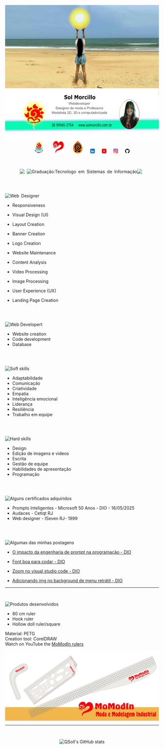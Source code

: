 <img align="center" src="cartao1.jpg">

<div align="center">
  <a href="https://solmorcillo.com.br" title="Website Sol Morcillo" target="_blank"><img src="logotipoSM_SM.png" width="30" height="40"></a> &nbsp; &ensp; &nbsp; <a href="https://solmorcillo.com.br/momodin.html" title="Website MoModIn" target="_blank"><img src="logoMomodin.fw.png" width="35" height=40"></a> &nbsp; &ensp; &nbsp; <a href="https://solmorcillo.com.br/ioubi.html" title="Website iOUBi" target="_blank"><img src="logotipo_ioubi.fw.png" width="30" height="40"></a>
&nbsp; &ensp;&nbsp;
  <a href="https://www.linkedin.com/in/solmorcillo/" target="_blank" ><img src="logo_linkedin.jpg" width=15" height="15"></a> &nbsp; &ensp; <a href="https://www.youtube.com/@SolMorcillo" target="_blank"><img src="logo_youtube.png" alt="texto" width="15" height="15"></a> &nbsp; &ensp; <a href="https://www.instagram.com/sol_morcillo/" target="_blank"><img src="logo_instagram.png" alt="texto" width="15" height="15"></a>
&nbsp; &ensp; <a href="https://www.github.com/QSoll/" target="_blank" ><img src="logo_github.jpg" alt="Ir para Linkedim" width="15" height="15"></a>
</div>

<br>

<div align="center">

<br>

![&ensp;](https://img.shields.io/badge/&ensp;-003545?style=for-the-badge&logo=&ensp;&logoColor=white)![Graduação:Tecnologo&ensp;em&ensp;Sistemas&ensp;de&ensp;Informação](https://img.shields.io/badge/Graduação:Tecnologo&ensp;em&ensp;Sistemas&ensp;de&ensp;Informação-003545?style=for-the-badge&logo=Graduação:Tecnologo&ensp;em&ensp;Sistemas&ensp;de&ensp;Informação&logoColor=white)![&ensp;](https://img.shields.io/badge/&ensp;-003545?style=for-the-badge&logo=&ensp;&logoColor=white)

</div>

<br><br>

<div align="left">
  
![Web&ensp;Designer](https://img.shields.io/badge/Web&ensp;Designer-%23D90007.svg?style=for-the-badge&logo=Web&ensp;Designer&logoColor=white)
  
  * Responsiveness
  * Visual Design (UI)
  * Layout Creation
  * Banner Creation
  * Logo Creation
  * Website Maintenance
  * Content Analysis
  * Video Processing
  * Image Processing
  * User Experience (UX)
  * Landing Page Creation

    <br><br>

![Web&nbsp;Developert](https://img.shields.io/badge/Web&nbsp;Developer-2962FF?style=for-the-badge&logo=Web&nbsp;Developer&logoColor=white)

* Website creation
* Code development
* Database

  
<br><br>

![Soft skills](https://img.shields.io/badge/Soft&ensp;skills-0AC18E?style=for-the-badge&logo=Soft&ensp;skills&logoColor=white)

 * Adaptabilidade
 * Comunicação
 * Criatividade
 * Empatia
 * Inteligência emocional
 * Liderança
 * Resiliência
 * Trabalho em equipe

<br><br>


![Hard skills](https://img.shields.io/badge/Hard&ensp;skills-EAB300?style=for-the-badge&logo=Hard&ensp;skills&logoColor=white)

 * Design
 * Edição de imagens e videos
 * Escrita
 * Gestão de equipe
 * Habilidades de apresentação
 * Programação

<br><br>

![Alguns certificados adquiridos](https://img.shields.io/badge/Alguns&ensp;certificados&ensp;adquiridos-FF6600?style=for-the-badge&logo=Alguns&ensp;certificados&ensp;adquiridos&logoColor=white)

* Prompts Inteligentes - Microsoft 50 Anos - DIO - 16/05/2025
* Audaces - Cetiqt RJ
* Web designer - ISeven RJ- 1999


<br><br>

![Algumas das minhas postagens](https://img.shields.io/badge/Algumas&ensp;das&ensp;minhas&ensp;postagens-E6007A?style=for-the-badge&logo=Algumas&ensp;das&ensp;minhas&ensp;postagens&logoColor=white)

 * <a href="https://web.dio.me/articles/o-impacto-da-engenharia-de-prompt-na-programacao-8b628b1ca1fc?back=/articles ">O impacto da engenharia de prompt na programação - DIO </a>

 * <a href="https://web.dio.me/articles/font-boa-para-codar?back=/articles" >Font boa para codar - DIO </a>

 * <a href="https://web.dio.me/articles/zoom-no-visual-studio-code?back=/articles" >Zoom no visual studio code - DIO </a>

 * <a href="https://web.dio.me/articles/adicionando-img-no-background-de-menu-retratil?back=/articles">Adicionando img no background de menu retrátil - DIO </a>

</div>

---
<br>

<div align="left">
  
![Produtos desenvolvidos](https://img.shields.io/badge/Products&ensp;developed-FFCC01?style=for-the-badge&logo=Products&ensp;developed&logoColor=white)

* 80 cm ruler
* Hook ruler
* Hollow doll ruler/square

Material: PETG <br>
Creation tool: CorelDRAW <br>
Watch on YouTube the <a href="https://youtu.be/VmiQWrJMKYA?si=CLvEnXqrqiBRzNRV" target="_blank" > MoModIn rulers</a>
                            
</div>

<img align="center" src="banner1.png">

---
<br>

<div align="center">
  
![QSoll's GitHub stats](https://github-readme-stats.vercel.app/api?username=QSoll&show_icons=true&theme=radical)

</div>






